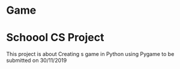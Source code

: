 # Game
# Schoool CS Project


This project is about Creating s game in Python using Pygame to be submitted on 30/11/2019
